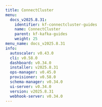 ```yaml
---
title: ConnectCluster
menu:
  docs_v2025.8.31:
    identifier: kf-connectcluster-guides
    name: ConnectCluster
    parent: kf-kafka-guides
    weight: 25
menu_name: docs_v2025.8.31
info:
  autoscaler: v0.43.0
  cli: v0.58.0
  dashboard: v0.34.0
  installer: v2025.8.31
  ops-manager: v0.45.0
  provisioner: v0.58.0
  schema-manager: v0.34.0
  ui-server: v0.34.0
  version: v2025.8.31
  webhook-server: v0.34.0
---
```


